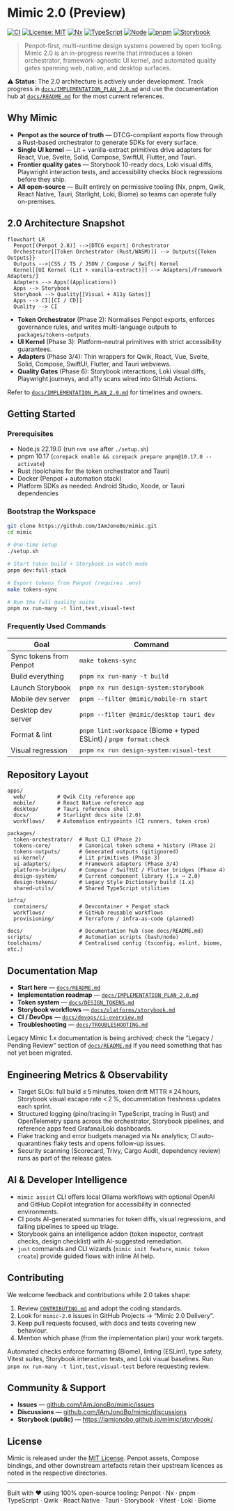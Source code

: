 # Mimic 2.0 (Preview)

[![CI](https://github.com/IAmJonoBo/mimic/workflows/CI/badge.svg)](https://github.com/IAmJonoBo/mimic/actions)
[![License: MIT](https://img.shields.io/badge/License-MIT-yellow.svg)](https://opensource.org/licenses/MIT)
[![Nx](https://img.shields.io/badge/built%20with-Nx-21.6-blue)](https://nx.dev)
[![TypeScript](https://img.shields.io/badge/TypeScript-5.9.3-blue)](https://www.typescriptlang.org/)
[![Node](https://img.shields.io/badge/Node-22.20.0-green)](https://nodejs.org/)
[![pnpm](https://img.shields.io/badge/pnpm-10.17.1-orange)](https://pnpm.io/)
[![Storybook](https://img.shields.io/badge/Storybook-9.1.9-ff4785)](https://storybook.js.org/)

> Penpot-first, multi-runtime design systems powered by open tooling. Mimic 2.0 is an in-progress
> rewrite that introduces a token orchestrator, framework-agnostic UI kernel, and automated quality
> gates spanning web, native, and desktop surfaces.

⚠️ **Status**: The 2.0 architecture is actively under development. Track progress in
[`docs/IMPLEMENTATION_PLAN_2.0.md`](docs/IMPLEMENTATION_PLAN_2.0.md) and use the documentation hub at
[`docs/README.md`](docs/README.md) for the most current references.

## Why Mimic

- **Penpot as the source of truth** — DTCG-compliant exports flow through a Rust-based orchestrator to
  generate SDKs for every surface.
- **Single UI kernel** — Lit + vanilla-extract primitives drive adapters for React, Vue, Svelte, Solid,
  Compose, SwiftUI, Flutter, and Tauri.
- **Frontier quality gates** — Storybook 10-ready docs, Loki visual diffs, Playwright interaction tests,
  and accessibility checks block regressions before they ship.
- **All open-source** — Built entirely on permissive tooling (Nx, pnpm, Qwik, React Native, Tauri,
  Starlight, Loki, Biome) so teams can operate fully on-premises.

## 2.0 Architecture Snapshot

```mermaid
flowchart LR
  Penpot[(Penpot 2.8)] -->|DTCG export| Orchestrator
  Orchestrator[[Token Orchestrator (Rust/WASM)]] --> Outputs{{Token Outputs}}
  Outputs -->|CSS / TS / JSON / Compose / Swift| Kernel
  Kernel[[UI Kernel (Lit + vanilla-extract)]] --> Adapters[/Framework Adapters/]
  Adapters --> Apps((Applications))
  Apps --> Storybook
  Storybook --> Quality[[Visual + A11y Gates]]
  Apps --> CI[[CI / CD]]
  Quality --> CI
```

- **Token Orchestrator** (Phase 2): Normalises Penpot exports, enforces governance rules, and writes
  multi-language outputs to `packages/tokens-outputs`.
- **UI Kernel** (Phase 3): Platform-neutral primitives with strict accessibility guarantees.
- **Adapters** (Phase 3/4): Thin wrappers for Qwik, React, Vue, Svelte, Solid, Compose, SwiftUI, Flutter,
  and Tauri webviews.
- **Quality Gates** (Phase 6): Storybook interactions, Loki visual diffs, Playwright journeys, and a11y
  scans wired into GitHub Actions.

Refer to [`docs/IMPLEMENTATION_PLAN_2.0.md`](docs/IMPLEMENTATION_PLAN_2.0.md) for timelines and owners.

## Getting Started

### Prerequisites

- Node.js 22.19.0 (run `nvm use` after `./setup.sh`)
- pnpm 10.17 (`corepack enable && corepack prepare pnpm@10.17.0 --activate`)
- Rust (toolchains for the token orchestrator and Tauri)
- Docker (Penpot + automation stack)
- Platform SDKs as needed: Android Studio, Xcode, or Tauri dependencies

### Bootstrap the Workspace

```bash
git clone https://github.com/IAmJonoBo/mimic.git
cd mimic

# One-time setup
./setup.sh

# Start token build + Storybook in watch mode
pnpm dev:full-stack

# Export tokens from Penpot (requires .env)
make tokens-sync

# Run the full quality suite
pnpm nx run-many -t lint,test,visual-test
```

### Frequently Used Commands

| Goal                    | Command                                         |
| ----------------------- | ------------------------------------------------ |
| Sync tokens from Penpot | `make tokens-sync`                               |
| Build everything        | `pnpm nx run-many -t build`                      |
| Launch Storybook        | `pnpm nx run design-system:storybook`            |
| Mobile dev server       | `pnpm --filter @mimic/mobile-rn start`           |
| Desktop dev server      | `pnpm --filter @mimic/desktop tauri dev`         |
| Format & lint           | `pnpm lint:workspace` (Biome + typed ESLint) / `pnpm format:check` |
| Visual regression       | `pnpm nx run design-system:visual-test`          |

## Repository Layout

```text
apps/
  web/          # Qwik City reference app
  mobile/       # React Native reference app
  desktop/      # Tauri reference shell
  docs/         # Starlight docs site (2.0)
  workflows/    # Automation entrypoints (CI runners, token cron)

packages/
  token-orchestrator/  # Rust CLI (Phase 2)
  tokens-core/         # Canonical token schema + history (Phase 2)
  tokens-outputs/      # Generated outputs (gitignored)
  ui-kernel/           # Lit primitives (Phase 3)
  ui-adapters/         # Framework adapters (Phase 3/4)
  platform-bridges/    # Compose / SwiftUI / Flutter bridges (Phase 4)
  design-system/       # Current component library (1.x → 2.0)
  design-tokens/       # Legacy Style Dictionary build (1.x)
  shared-utils/        # Shared TypeScript utilities

infra/
  containers/          # Devcontainer + Penpot stack
  workflows/           # GitHub reusable workflows
  provisioning/        # Terraform / infra-as-code (planned)

docs/                  # Documentation hub (see docs/README.md)
scripts/               # Automation scripts (bash/node)
toolchains/            # Centralised config (tsconfig, eslint, biome, etc.)
```

## Documentation Map

- **Start here** — [`docs/README.md`](docs/README.md)
- **Implementation roadmap** — [`docs/IMPLEMENTATION_PLAN_2.0.md`](docs/IMPLEMENTATION_PLAN_2.0.md)
- **Token system** — [`docs/DESIGN_TOKENS.md`](docs/DESIGN_TOKENS.md)
- **Storybook workflows** — [`docs/platforms/storybook.md`](docs/platforms/storybook.md)
- **CI / DevOps** — [`docs/devops/ci-overview.md`](docs/devops/ci-overview.md)
- **Troubleshooting** — [`docs/TROUBLESHOOTING.md`](docs/TROUBLESHOOTING.md)

Legacy Mimic 1.x documentation is being archived; check the “Legacy / Pending Review” section of
[`docs/README.md`](docs/README.md) if you need something that has not yet been migrated.

## Engineering Metrics & Observability

- Target SLOs: full build ≤ 5 minutes, token drift MTTR ≤ 24 hours, Storybook visual escape rate < 2 %,
  documentation freshness updates each sprint.
- Structured logging (pino/tracing in TypeScript, tracing in Rust) and OpenTelemetry spans across the
  orchestrator, Storybook pipelines, and reference apps feed Grafana/Loki dashboards.
- Flake tracking and error budgets managed via Nx analytics; CI auto-quarantines flaky tests and opens
  follow-up issues.
- Security scanning (Scorecard, Trivy, Cargo Audit, dependency review) runs as part of the release
  gates.

## AI & Developer Intelligence

- `mimic assist` CLI offers local Ollama workflows with optional OpenAI and GitHub Copilot integration for
  accessibility in connected environments.
- CI posts AI-generated summaries for token diffs, visual regressions, and failing pipelines to speed up
  triage.
- Storybook gains an intelligence addon (token inspector, contrast checks, design checklist) with
  AI-suggested remediation.
- `just` commands and CLI wizards (`mimic init feature`, `mimic token create`) provide guided flows with
  inline AI help.

## Contributing

We welcome feedback and contributions while 2.0 takes shape:

1. Review [`CONTRIBUTING.md`](CONTRIBUTING.md) and adopt the coding standards.
2. Look for `mimic-2.0` issues in GitHub Projects → “Mimic 2.0 Delivery”.
3. Keep pull requests focused, with docs and tests covering new behaviour.
4. Mention which phase (from the implementation plan) your work targets.

Automated checks enforce formatting (Biome), linting (ESLint), type safety, Vitest suites, Storybook
interaction tests, and Loki visual baselines. Run `pnpm nx run-many -t lint,test,visual-test` before
requesting review.

## Community & Support

- **Issues** — [github.com/IAmJonoBo/mimic/issues](https://github.com/IAmJonoBo/mimic/issues)
- **Discussions** — [github.com/IAmJonoBo/mimic/discussions](https://github.com/IAmJonoBo/mimic/discussions)
- **Storybook (public)** — <https://iamjonobo.github.io/mimic/storybook/>

## License

Mimic is released under the [MIT License](LICENSE). Penpot assets, Compose bindings, and other
downstream artefacts retain their upstream licences as noted in the respective directories.

---

Built with ❤️ using 100% open-source tooling: Penpot · Nx · pnpm · TypeScript · Qwik · React Native ·
Tauri · Storybook · Vitest · Loki · Biome

